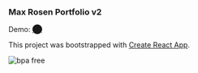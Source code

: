 ### Max Rosen Portfolio v2

Demo: [⬤](https://sucrete.github.io/imax/)

This project was bootstrapped with [Create React App](https://github.com/facebook/create-react-app).

![bpa free](https://66.media.tumblr.com/b932daf86f29f12926140d3e52ab174f/tumblr_n0x97cjXvc1trrgzfo1_250.gif "bpa free")
